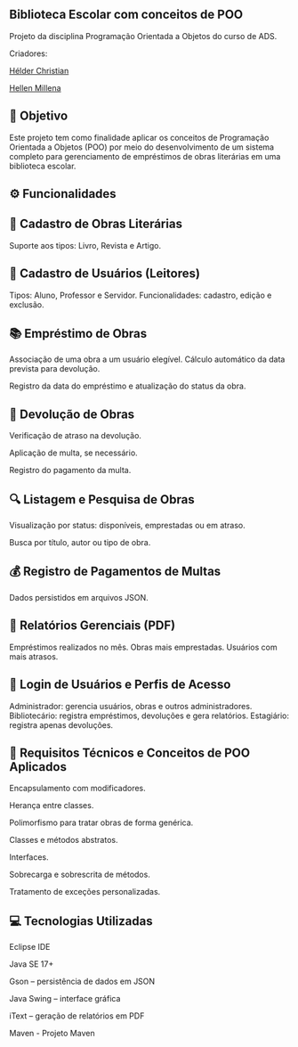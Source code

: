 Biblioteca Escolar com conceitos de POO
---------------------------------------------------

Projeto da disciplina Programação Orientada a Objetos do curso de ADS. 

Criadores: 

[Hélder Christian](https://github.com/Heilch)

[Hellen Millena](https://github.com/millyhxs)

🎯 Objetivo
---------------------------------------------------

Este projeto tem como finalidade aplicar os conceitos de Programação Orientada a Objetos (POO) por meio do desenvolvimento de um sistema completo para gerenciamento de empréstimos de obras literárias em uma biblioteca escolar.

⚙️ Funcionalidades
---------------------------------------------------

📘 Cadastro de Obras Literárias
---------------------------------------------------
Suporte aos tipos: Livro, Revista e Artigo.

👥 Cadastro de Usuários (Leitores)
---------------------------------------------------
Tipos: Aluno, Professor e Servidor.
Funcionalidades: cadastro, edição e exclusão.

📚 Empréstimo de Obras
---------------------------------------------------
Associação de uma obra a um usuário elegível.
Cálculo automático da data prevista para devolução.

Registro da data do empréstimo e atualização do status da obra.

🔁 Devolução de Obras
---------------------------------------------------
Verificação de atraso na devolução.

Aplicação de multa, se necessário.

Registro do pagamento da multa.

🔍 Listagem e Pesquisa de Obras
---------------------------------------------------
Visualização por status: disponíveis, emprestadas ou em atraso.

Busca por título, autor ou tipo de obra.

💰 Registro de Pagamentos de Multas
---------------------------------------------------
Dados persistidos em arquivos JSON.

📄 Relatórios Gerenciais (PDF)
---------------------------------------------------
Empréstimos realizados no mês.
Obras mais emprestadas.
Usuários com mais atrasos.

🔐 Login de Usuários e Perfis de Acesso
---------------------------------------------------
Administrador: gerencia usuários, obras e outros administradores.
Bibliotecário: registra empréstimos, devoluções e gera relatórios.
Estagiário: registra apenas devoluções.

🧱 Requisitos Técnicos e Conceitos de POO Aplicados
---------------------------------------------------
Encapsulamento com modificadores.

Herança entre classes.

Polimorfismo para tratar obras de forma genérica.

Classes e métodos abstratos.

Interfaces.

Sobrecarga e sobrescrita de métodos.

Tratamento de exceções personalizadas.

💻 Tecnologias Utilizadas
---------------------------------------------------
Eclipse IDE

Java SE 17+

Gson – persistência de dados em JSON

Java Swing – interface gráfica

iText – geração de relatórios em PDF

Maven - Projeto Maven
